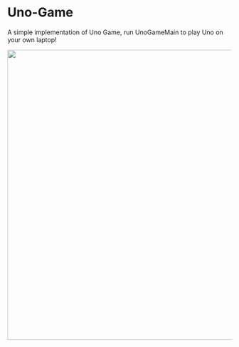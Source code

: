 # Uno-Game
A simple implementation of Uno Game, run UnoGameMain to play Uno on your own laptop!

<img src="https://raw.githubusercontent.com/celisun/Uno-Game/master/game.png" width="650">
